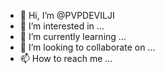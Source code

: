 - 👋 Hi, I’m @PVPDEVILJI
- 👀 I’m interested in ...
- 🌱 I’m currently learning ...
- 💞️ I’m looking to collaborate on ...
- 📫 How to reach me ...

<!---
PVPDEVILJI/PVPDEVILJI is a ✨ special ✨ repository because its `README.md` (this file) appears on your GitHub profile.
You can click the Preview link to take a look at your changes.
--->
